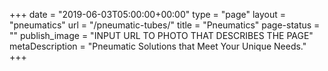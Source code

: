 +++
date = "2019-06-03T05:00:00+00:00"
type = "page"
layout = "pneumatics"
url = "/pneumatic-tubes/"
title = "Pneumatics"
page-status = ""
publish_image = "INPUT URL TO PHOTO THAT DESCRIBES THE PAGE"
metaDescription = "Pneumatic Solutions that Meet Your Unique Needs."
+++